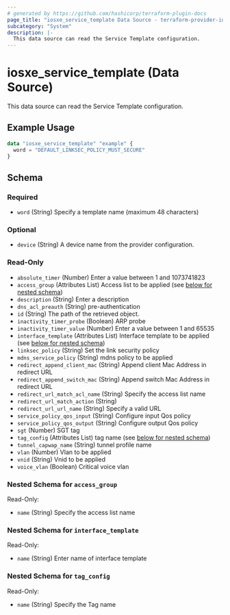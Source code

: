 ```yaml
---
# generated by https://github.com/hashicorp/terraform-plugin-docs
page_title: "iosxe_service_template Data Source - terraform-provider-iosxe"
subcategory: "System"
description: |-
  This data source can read the Service Template configuration.
---
```


# iosxe_service_template (Data Source)

This data source can read the Service Template configuration.

## Example Usage

```terraform
data "iosxe_service_template" "example" {
  word = "DEFAULT_LINKSEC_POLICY_MUST_SECURE"
}
```

<!-- schema generated by tfplugindocs -->
## Schema

### Required

- `word` (String) Specify a template name (maximum 48 characters)

### Optional

- `device` (String) A device name from the provider configuration.

### Read-Only

- `absolute_timer` (Number) Enter a value between 1 and 1073741823
- `access_group` (Attributes List) Access list to be applied (see [below for nested schema](#nestedatt--access_group))
- `description` (String) Enter a description
- `dns_acl_preauth` (String) pre-authentication
- `id` (String) The path of the retrieved object.
- `inactivity_timer_probe` (Boolean) ARP probe
- `inactivity_timer_value` (Number) Enter a value between 1 and 65535
- `interface_template` (Attributes List) Interface template to be applied (see [below for nested schema](#nestedatt--interface_template))
- `linksec_policy` (String) Set the link security policy
- `mdns_service_policy` (String) mdns policy to be applied
- `redirect_append_client_mac` (String) Append client Mac Address in redirect URL
- `redirect_append_switch_mac` (String) Append switch Mac Address in redirect URL
- `redirect_url_match_acl_name` (String) Specify the access list name
- `redirect_url_match_action` (String)
- `redirect_url_url_name` (String) Specify a valid URL
- `service_policy_qos_input` (String) Configure input Qos policy
- `service_policy_qos_output` (String) Configure output Qos policy
- `sgt` (Number) SGT tag
- `tag_config` (Attributes List) tag name (see [below for nested schema](#nestedatt--tag_config))
- `tunnel_capwap_name` (String) tunnel profile name
- `vlan` (Number) Vlan to be applied
- `vnid` (String) Vnid to be applied
- `voice_vlan` (Boolean) Critical voice vlan

<a id="nestedatt--access_group"></a>
### Nested Schema for `access_group`

Read-Only:

- `name` (String) Specify the access list name


<a id="nestedatt--interface_template"></a>
### Nested Schema for `interface_template`

Read-Only:

- `name` (String) Enter name of interface template


<a id="nestedatt--tag_config"></a>
### Nested Schema for `tag_config`

Read-Only:

- `name` (String) Specify the Tag name
